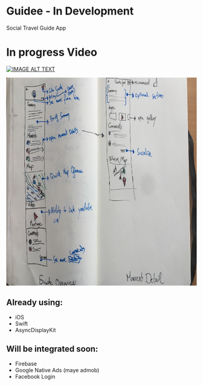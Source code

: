 # Guidee - In Development
Social Travel Guide App

# In progress Video

[![IMAGE ALT TEXT](http://img.youtube.com/vi/l7-Xi-D-U0Y/0.jpg)](http://www.youtube.com/watch?v=l7-Xi-D-U0Y "22/10/2016")

<img src="./Other/earlyplan.jpg" height="550">

## Already using:
- iOS
- Swift
- AsyncDisplayKit

## Will be integrated soon:
- Firebase
- Google Native Ads (maye admob)
- Facebook Login
